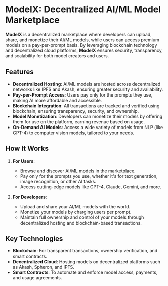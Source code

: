 # ModelX: Decentralized AI/ML Model Marketplace

**ModelX** is a decentralized marketplace where developers can upload, share, and monetize their AI/ML models, while users can access premium models on a pay-per-prompt basis. By leveraging blockchain technology and decentralized cloud platforms, **ModelX** ensures security, transparency, and scalability for both model creators and users.

## Features

- **Decentralized Hosting**: AI/ML models are hosted across decentralized networks like IPFS and Akash, ensuring greater security and availability.
- **Pay-per-Prompt Access**: Users pay only for the prompts they use, making AI more affordable and accessible.
- **Blockchain Integration**: All transactions are tracked and verified using blockchain, ensuring transparency, security, and ownership.
- **Model Monetization**: Developers can monetize their models by offering them for use on the platform, earning revenue based on usage.
- **On-Demand AI Models**: Access a wide variety of models from NLP (like GPT-4) to computer vision models, tailored to your needs.

## How It Works

1. **For Users**:

   - Browse and discover AI/ML models in the marketplace.
   - Pay only for the prompts you use, whether it's for text generation, image recognition, or other AI tasks.
   - Access cutting-edge models like GPT-4, Claude, Gemini, and more.

2. **For Developers**:
   - Upload and share your AI/ML models with the world.
   - Monetize your models by charging users per prompt.
   - Maintain full ownership and control of your models through decentralized hosting and blockchain-based transactions.

## Key Technologies

- **Blockchain**: For transparent transactions, ownership verification, and smart contracts.
- **Decentralized Cloud**: Hosting models on decentralized platforms such as Akash, Spheron, and IPFS.
- **Smart Contracts**: To automate and enforce model access, payments, and usage agreements.
